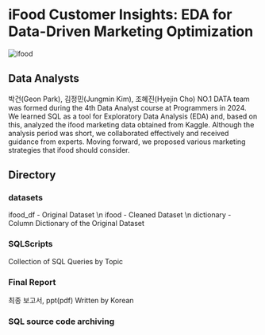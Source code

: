 # iFood Customer Insights: EDA for Data-Driven Marketing Optimization
![ifood](https://content.captable.com.br/wp-content/webp-express/webp-images/uploads/2022/08/CadastrarRestauranteNoIfood.jpg.webp)

## Data Analysts
박건(Geon Park), 김정민(Jungmin Kim), 조혜진(Hyejin Cho)
NO.1 DATA team was formed during the 4th Data Analyst course at Programmers in 2024. We learned SQL as a tool for Exploratory Data Analysis (EDA) and, based on this, analyzed the ifood marketing data obtained from Kaggle. Although the analysis period was short, we collaborated effectively and received guidance from experts. Moving forward, we proposed various marketing strategies that ifood should consider.


## Directory

### datasets
ifood_df - Original Dataset \n
ifood - Cleaned Dataset \n
dictionary - Column Dictionary of the Original Dataset

### SQLScripts
Collection of SQL Queries by Topic

### Final Report
최종 보고서, ppt(pdf)
Written by Korean


### SQL source code archiving


